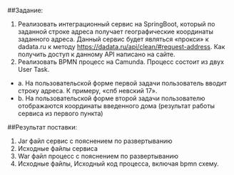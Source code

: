 ##Задание:
1.  Реализовать интеграционный сервис на SpringBoot, который по заданной строке адреса получает географические координаты заданного адреса. 
Данный сервис будет являться «прокси» к dadata.ru к методу https://dadata.ru/api/clean/#request-address. Как получить доступ к данному API написано на сайте.
2.  Реализовать BPMN процесс на Camunda. Процесс состоит из двух User Task.
+ a.  На пользовательской форме первой задачи пользователь вводит строку адреса. К примеру, «спб невский 17».
+ b.  На пользовательской форме второй задачи пользователю отображаются координаты введенного дома (результат работы сервиса из первого пункта)

##Результат поставки:
1.  Jar файл сервис с пояснением по развертыванию
2.  Исходные файлы сервиса
3.  War файл процесс с пояснением по развертыванию
4.  Исходные файлы, Исходный код процесса, включая bpmn схему.
